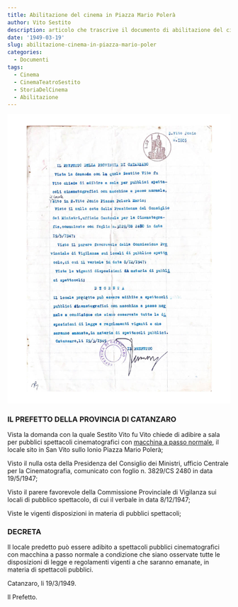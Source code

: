 ```yaml
---
title: Abilitazione del cinema in Piazza Mario Polerà
author: Vito Sestito
description: articolo che trascrive il documento di abilitazione del cinema nel 1949
date: '1949-03-19'
slug: abilitazione-cinema-in-piazza-mario-poler
categories:
  - Documenti
tags:
  - Cinema
  - CinemaTeatroSestito
  - StoriaDelCinema
  - Abilitazione
---
```


![1949-03-19 Abilitazione del cinema in Piazza Mario Polerà](images/19490319abilitazionecinema.jpg)

### IL PREFETTO DELLA PROVINCIA DI CATANZARO

Vista la domanda con la quale Sestito Vito fu Vito chiede di adibire a sala per pubblici spettacoli cinematografici con [macchina a passo normale](https://it.wikipedia.org/wiki/Proiettore_cinematografico), il locale sito in San Vito sullo Ionio Piazza Mario Polerà;

Visto il nulla osta della Presidenza del Consiglio dei Ministri, ufficio Centrale per la Cinematografia, comunicato con foglio n. 3829/CS 2480 in data 19/5/1947;

Visto il parere favorevole della Commissione Provinciale di Vigilanza sui locali di pubblico spettacolo, di cui il verbale in data 8/12/1947;

Viste le vigenti disposizioni in materia di pubblici spettacoli;

### DECRETA

Il locale predetto può essere adibito a spettacoli pubblici cinematografici con macchina a passo normale a condizione che siano osservate tutte le disposizioni di legge e regolamenti vigenti a che saranno emanate, in materia di spettacoli pubblici.

Catanzaro, li 19/3/1949.

Il Prefetto.
